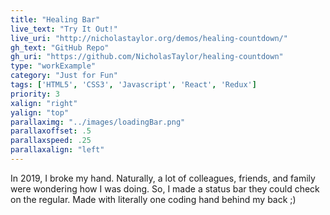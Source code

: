 ```yaml
---
title: "Healing Bar"
live_text: "Try It Out!"
live_uri: "http://nicholastaylor.org/demos/healing-countdown/"
gh_text: "GitHub Repo"
gh_uri: "https://github.com/NicholasTaylor/healing-countdown"
type: "workExample"
category: "Just for Fun"
tags: ['HTML5', 'CSS3', 'Javascript', 'React', 'Redux']
priority: 3
xalign: "right"
yalign: "top"
parallaximg: "../images/loadingBar.png"
parallaxoffset: .5
parallaxspeed: .25
parallaxalign: "left"
---
```


In 2019, I broke my hand. Naturally, a lot of colleagues, friends, and family were wondering how I was doing. So, I made a status bar they could check on the regular. Made with literally one coding hand behind my back ;)